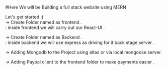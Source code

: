#Here We will be Building a full stack website using MERN

Let's get started :)
<br/>
-> Create Folder named as frontend .
<br/>
: inside frontend we will carry out our React-UI .

-> Create Folder named as Backend .
<br />
: inside backend we will use express as driving for it back stage server .

-> Adding Mongodb to the Project using altas or via local mongoose server.

-> Adding Paypal client to the frontend folder to make payments easier .

